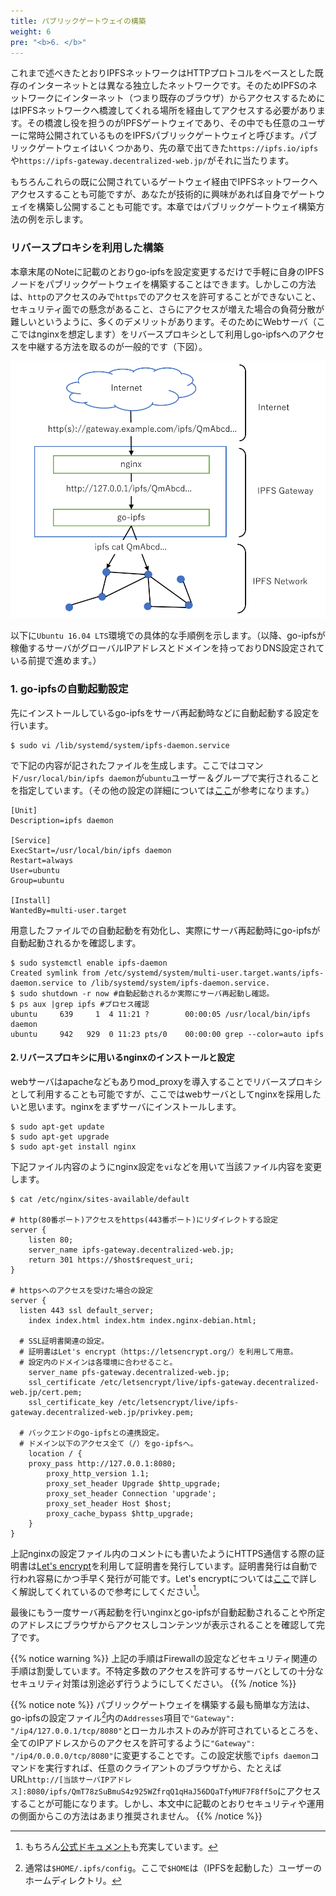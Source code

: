 ```yaml
---
title: パブリックゲートウェイの構築
weight: 6
pre: "<b>6. </b>"
---
```


これまで述べきたとおりIPFSネットワークはHTTPプロトコルをベースとした既存のインターネットとは異なる独立したネットワークです。そのためIPFSのネットワークにインターネット（つまり既存のブラウザ）からアクセスするためにはIPFSネットワークへ橋渡してくれる場所を経由してアクセスする必要があります。その橋渡し役を担うのがIPFSゲートウェイであり、その中でも任意のユーザーに常時公開されているものをIPFSパブリックゲートウェイと呼びます。パブリックゲートウェイはいくつかあり、先の章で出てきた`https://ipfs.io/ipfs`や`https://ipfs-gateway.decentralized-web.jp/`がそれに当たります。

もちろんこれらの既に公開されているゲートウェイ経由でIPFSネットワークへアクセスすることも可能ですが、あなたが技術的に興味があれば自身でゲートウェイを構築し公開することも可能です。本章ではパブリックゲートウェイ構築方法の例を示します。

### リバースプロキシを利用した構築
本章末尾のNoteに記載のとおりgo-ipfsを設定変更するだけで手軽に自身のIPFSノードをパブリックゲートウェイを構築することはできます。しかしこの方法は、`http`のアクセスのみで`https`でのアクセスを許可することができないこと、セキュリティ面での懸念があること、さらにアクセスが増えた場合の負荷分散が難しいというように、多くのデメリットがあります。そのためにWebサーバ（ここではnginxを想定します）をリバースプロキシとして利用しgo-ipfsへのアクセスを中継する方法を取るのが一般的です（下図）。

![ipfs gateway](images/ipfs_gateway.png?width=40pc)


以下に`Ubuntu 16.04 LTS`環境での具体的な手順例を示します。（以降、go-ipfsが稼働するサーバがグローバルIPアドレスとドメインを持っておりDNS設定されている前提で進めます。）

### 1. go-ipfsの自動起動設定
先にインストールしているgo-ipfsをサーバ再起動時などに自動起動する設定を行います。
```
$ sudo vi /lib/systemd/system/ipfs-daemon.service
```
で下記の内容が記されたファイルを生成します。ここではコマンド`/usr/local/bin/ipfs daemon`が`ubuntu`ユーザー＆グループで実行されることを指定しています。（その他の設定の詳細については[ここ](http://enakai00.hatenablog.com/entry/20130917/1379374797)が参考になります。）
```
[Unit]
Description=ipfs daemon

[Service]
ExecStart=/usr/local/bin/ipfs daemon
Restart=always
User=ubuntu
Group=ubuntu

[Install]
WantedBy=multi-user.target
```

用意したファイルでの自動起動を有効化し、実際にサーバ再起動時にgo-ipfsが自動起動されるかを確認します。
```
$ sudo systemctl enable ipfs-daemon
Created symlink from /etc/systemd/system/multi-user.target.wants/ipfs-daemon.service to /lib/systemd/system/ipfs-daemon.service.
$ sudo shutdown -r now #自動起動されるか実際にサーバ再起動し確認。
$ ps aux |grep ipfs #プロセス確認
ubuntu     639     1  4 11:21 ?        00:00:05 /usr/local/bin/ipfs daemon
ubuntu     942   929  0 11:23 pts/0    00:00:00 grep --color=auto ipfs

```

#### 2.リバースプロキシに用いるnginxのインストールと設定
webサーバはapacheなどもありmod_proxyを導入することでリバースプロキシとして利用することも可能ですが、ここではwebサーバとしてnginxを採用したいと思います。nginxをまずサーバにインストールします。
```
$ sudo apt-get update
$ sudo apt-get upgrade
$ sudo apt-get install nginx

```
下記ファイル内容のようにnginx設定を`vi`などを用いて当該ファイル内容を変更します。
```
$ cat /etc/nginx/sites-available/default

# http(80番ポート)アクセスをhttps(443番ポート)にリダイレクトする設定
server {
    listen 80;
    server_name ipfs-gateway.decentralized-web.jp;
    return 301 https://$host$request_uri;
}

# httpsへのアクセスを受けた場合の設定
server {
  listen 443 ssl default_server;
 	index index.html index.htm index.nginx-debian.html;

  # SSL証明書関連の設定。
  # 証明書はLet's encrypt（https://letsencrypt.org/）を利用して用意。
  # 設定内のドメインは各環境に合わせること。
	server_name pfs-gateway.decentralized-web.jp;
	ssl_certificate	/etc/letsencrypt/live/ipfs-gateway.decentralized-web.jp/cert.pem;
	ssl_certificate_key /etc/letsencrypt/live/ipfs-gateway.decentralized-web.jp/privkey.pem;

  # バックエンドのgo-ipfsとの連携設定。
  # ドメイン以下のアクセス全て（/）をgo-ipfsへ。
	location / {
	proxy_pass http://127.0.0.1:8080;
        proxy_http_version 1.1;
        proxy_set_header Upgrade $http_upgrade;
        proxy_set_header Connection 'upgrade';
        proxy_set_header Host $host;
        proxy_cache_bypass $http_upgrade;
	}
}
```
上記nginxの設定ファイル内のコメントにも書いたようにHTTPS通信する際の証明書は[Let's encrypt](https://letsencrypt.org/)を利用して証明書を発行しています。証明書発行は自動で行われ容易にかつ手早く発行が可能です。Let's encryptについては[ここ](https://knowledge.sakura.ad.jp/5573/)で詳しく解説してくれているので参考にしてください[^4]。

最後にもう一度サーバ再起動を行いnginxとgo-ipfsが自動起動されることや所定のアドレスにブラウザからアクセスしコンテンツが表示されることを確認して完了です。


{{% notice warning %}}
上記の手順はFirewallの設定などセキュリティ関連の手順は割愛しています。不特定多数のアクセスを許可するサーバとしての十分なセキュリティ対策は別途必ず行うようにしてください。
{{% /notice %}}

{{% notice note %}}
パブリックゲートウェイを構築する最も簡単な方法は、go-ipfsの設定ファイル[^1]内の`Addresses`項目で`"Gateway": "/ip4/127.0.0.1/tcp/8080"`とローカルホストのみが許可されているところを、全てのIPアドレスからのアクセスを許可するように`"Gateway": "/ip4/0.0.0.0/tcp/8080"`に変更することです。この設定状態で`ipfs daemon`コマンドを実行すれば、任意のクライアントのブラウザから、たとえばURL`http://[当該サーバIPアドレス]:8080/ipfs/QmT78zSuBmuS4z925WZfrqQ1qHaJ56DQaTfyMUF7F8ff5o`にアクセスすることが可能になります。しかし、本文中に記載のとおりセキュリティや運用の側面からこの方法はあまり推奨されません。
{{% /notice %}}

[^1]: 通常は`$HOME/.ipfs/config`。ここで`$HOME`は（IPFSを起動した）ユーザーのホームディレクトリ。

[^2]: 実際はより多いピアでコンテンツが共有されていますがコマンドの仕様上20件に限定されて表示されています。

[^3]: `ifconfig`コマンドはIPアドレスなどのネットワーク情報の他にネットワークインターフェースの累積トラフィック量などが出力されるため、同じサーバ内でも出力の内容が変わり世界で唯一のコンテンツを作成するのに便利です。

[^4]: もちろん[公式ドキュメント](https://letsencrypt.org/docs/)も充実しています。
